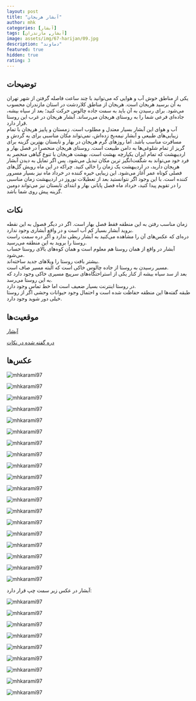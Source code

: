 ```yaml
---
layout: post
title: "آبشار هریجان"
author: mhk
categories: [آبشار]
tags: [آبشار, مازندران]
image: assets/img/67-harijan/09.jpg
description: "دماوند"
featured: true
hidden: true
rating: 3
---
```


## توضیحات
یکی از مناطق خوش آب و هوایی که می‌توانید با چند ساعت فاصله گرفتن از شهر تهران به آن برسید هریجان است. هریجان از مناطق کلاردشت در استان مازندران محسوب می‌شود. برای رسیدن به آن باید به سمت جاده چالوس حرکت کنید؛ بعد از سیاه بیشه، جاده‌ای فرعی شما را به روستای هریجان می‌رساند. آبشار هریجان در غرب این روستا قرار دارد.  
آب و هوای این آبشار بسیار معتدل و مطلوب است. زمستان و پاییز هریجان با تمام زیبایی‌های طبیعی و آبشار نیمه‌یخ زده‌اش، نمی‌تواند مکان مناسبی برای یه گردش و مسافرت مناسب باشد. اما روزهای گرم هریجان در بهار و تابستان بهترین گزینه برای گریز از تمام شلوغی‌ها به دامن طبیعت است.   روستای هریجان منحصراً در فصل بهار و اردیبهشت که تمام ایران یکپارچه بهشت است، بهشت هریجان با تنوع گیاهی منحصر به فرد خود می‌تواند به شگفت‌انگیز ترین مکان تبدیل می‌شود. پس اگر تمایل به دیدن آبشار هریجان دارید، در اردیبهشت یک زمان را خالی کنید. چراکه در این ماه رویش گل‌های فصلی کوتاه عمر آغاز می‌شود. این زیبایی خیره کننده در خرداد ماه نیز بسیار مسرور کننده است. با این وجود اگر نتوانستید بعد از تعطیلات نوروز در اردیبهشت زمان مناسبی را در تقویم پیدا کنید، خرداد ماه فصل پایانی بهار و ابتدای تابستان نیز می‌تواند دومین گزینه پیش روی شما باشد.  

## نکات
زمان مناسب رفتن به این منطقه فقط فصل بهار است. اگر در دیگر فصول به این نقطه بروید آبشار بسیار کم آب است و در واقع آبشاری وجود ندارد.  
دره‌ای که عکس‌های آن را مشاهده می‌کنید به آبشار ربطی ندارد و اگر دره سمت راست روستا را بروید به این منطقه می‌رسید.  
آبشار در واقع از همان روستا هم معلوم است و همان کوه‌های بالای روستا حساب می‌شود.  
بیشتر بافت روستا را ویلاهای جدید ساخته‌اند.  
مسیر رسیدن به روستا از جاده چالوس خاکی است که البته مسیر صاف است.  
بعد از سد سیاه بیشه از کنار یکی از استراحتگاه‌های سرپیچ مسیری خاکی وجود دارد که به این روستا می‌رسد.  
در روستا اینترنت بسیار ضعیف است اما خط تماس وجود دارد.  
طبقه گفته‌ها این منطقه حفاظت شده است و احتمال وجود حیوانات وحشی اگر از روستا خیلی دور شوید وجود دارد.  


## موقعیت‌ها
[آبشار](https://www.google.com/maps/place/Harijan+Waterfall/@36.230925,51.3258184,13.73z/data=!4m5!3m4!1s0x3f8c2a95edb464dd:0x27516c233ee8bc3f!8m2!3d36.2432738!4d51.3302064)  

[دره گفته شده در نکات](https://www.google.com/maps/place/36%C2%B013'49.7%22N+51%C2%B019'53.6%22E/@36.231413,51.3286998,972m/data=!3m1!1e3!4m13!1m6!3m5!1s0x3f8c2a95edb464dd:0x27516c233ee8bc3f!2sHarijan+Waterfall!8m2!3d36.2432738!4d51.3302064!3m5!1s0x0:0x74f04bb09212e8e6!7e2!8m2!3d36.2304753!4d51.3315621)  

## عکس‌ها
![mhkarami97](/assets/img/67-harijan/01.jpg)  

![mhkarami97](/assets/img/67-harijan/02.jpg)  

![mhkarami97](/assets/img/67-harijan/03.jpg)  

![mhkarami97](/assets/img/67-harijan/04.jpg)  

![mhkarami97](/assets/img/67-harijan/05.jpg)  

![mhkarami97](/assets/img/67-harijan/06.jpg)  

![mhkarami97](/assets/img/67-harijan/07.jpg)  

![mhkarami97](/assets/img/67-harijan/08.jpg)  

![mhkarami97](/assets/img/67-harijan/09.jpg)  

![mhkarami97](/assets/img/67-harijan/10.jpg)  

![mhkarami97](/assets/img/67-harijan/11.jpg)  

![mhkarami97](/assets/img/67-harijan/12.jpg)  

![mhkarami97](/assets/img/67-harijan/13.jpg)  

![mhkarami97](/assets/img/67-harijan/14.jpg)  

![mhkarami97](/assets/img/67-harijan/15.jpg)  

![mhkarami97](/assets/img/67-harijan/16.jpg)  

![mhkarami97](/assets/img/67-harijan/17.jpg)  

![mhkarami97](/assets/img/67-harijan/18.jpg)  

![mhkarami97](/assets/img/67-harijan/19.jpg)  

آبشار در عکس زیر سمت چپ قرار دارد:  

![mhkarami97](/assets/img/67-harijan/20.jpg)  

![mhkarami97](/assets/img/67-harijan/21.jpg)  

![mhkarami97](/assets/img/67-harijan/22.jpg)  

![mhkarami97](/assets/img/67-harijan/23.jpg)  

![mhkarami97](/assets/img/67-harijan/24.jpg)  

![mhkarami97](/assets/img/67-harijan/25.jpg)  

![mhkarami97](/assets/img/67-harijan/26.jpg)  

![mhkarami97](/assets/img/67-harijan/27.jpg)  

![mhkarami97](/assets/img/67-harijan/28.jpg)  